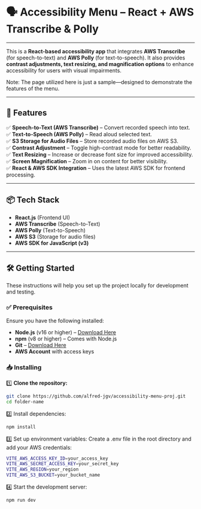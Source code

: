 # 🗣️ Accessibility Menu – React + AWS Transcribe & Polly
---

This is a **React-based accessibility app** that integrates **AWS Transcribe** (for speech-to-text) and **AWS Polly** (for text-to-speech). It also provides **contrast adjustments, text resizing, and magnification options** to enhance accessibility for users with visual impairments.  

Note: The page utilized here is just a sample—designed to demonstrate the features of the menu.

---

## **🚀 Features**
✅ **Speech-to-Text (AWS Transcribe)** – Convert recorded speech into text.  
✅ **Text-to-Speech (AWS Polly)** – Read aloud selected text.  
✅ **S3 Storage for Audio Files** – Store recorded audio files on AWS S3.  
✅ **Contrast Adjustment** – Toggle high-contrast mode for better readability.  
✅ **Text Resizing** – Increase or decrease font size for improved accessibility.  
✅ **Screen Magnification** – Zoom in on content for better visibility.  
✅ **React & AWS SDK Integration** – Uses the latest AWS SDK for frontend processing.  

---

## **📦 Tech Stack**
- **React.js** (Frontend UI)
- **AWS Transcribe** (Speech-to-Text)
- **AWS Polly** (Text-to-Speech)
- **AWS S3** (Storage for audio files)
- **AWS SDK for JavaScript (v3)**  

---

## 🛠️ Getting Started

These instructions will help you set up the project locally for development and testing.

### ✅ Prerequisites

Ensure you have the following installed:

- **Node.js** (v16 or higher) – [Download Here](https://nodejs.org/)
- **npm** (v8 or higher) – Comes with Node.js
- **Git** – [Download Here](https://git-scm.com/)
- **AWS Account** with access keys

### 📥 Installing

1️⃣ **Clone the repository:**
```sh
git clone https://github.com/alfred-jgv/accessibility-menu-proj.git
cd folder-name
```

2️⃣ Install dependencies:

```sh
npm install
```

3️⃣ Set up environment variables:
Create a .env file in the root directory and add your AWS credentials:

```sh
VITE_AWS_ACCESS_KEY_ID=your_access_key
VITE_AWS_SECRET_ACCESS_KEY=your_secret_key
VITE_AWS_REGION=your_region
VITE_AWS_S3_BUCKET=your_bucket_name
```

4️⃣ Start the development server:
```sh
npm run dev
```

